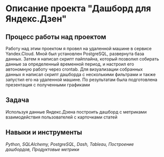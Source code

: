 # Описание проекта "Дашборд для Яндекс.Дзен"
 
## Процесс работы над проектом
Работу над этим проектом я провел на удаленной машине в сервисе Yandex.Cloud. Мной
был установлен PostgreSQL, развернута база данных. Затем я написал скрипт пайплайна,
который позволил собирать данные за определенный временной период, и настроил его
автономную работу через crontab. Для визуализации собранных данных я написал скрипт
дашборда с несколькими фильтрами и также запустил его на удаленной машине. По
результатам была подготовлена презентация с полученными графиками

## Задача
Используя данные Яндекс.Дзена построить дашборд с метриками взаимодействия пользователей с карточками статей

## Навыки и инструменты
*Python, SQLAlchemy, PostgreSQL, Dash, Tableau, Построение дашбордов, Продуктовые метрики*

